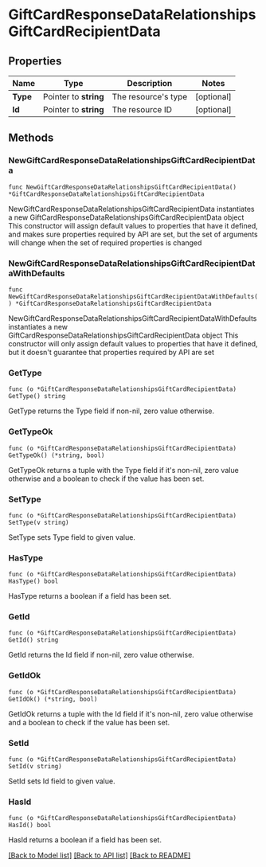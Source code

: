 # GiftCardResponseDataRelationshipsGiftCardRecipientData

## Properties

Name | Type | Description | Notes
------------ | ------------- | ------------- | -------------
**Type** | Pointer to **string** | The resource&#39;s type | [optional] 
**Id** | Pointer to **string** | The resource ID | [optional] 

## Methods

### NewGiftCardResponseDataRelationshipsGiftCardRecipientData

`func NewGiftCardResponseDataRelationshipsGiftCardRecipientData() *GiftCardResponseDataRelationshipsGiftCardRecipientData`

NewGiftCardResponseDataRelationshipsGiftCardRecipientData instantiates a new GiftCardResponseDataRelationshipsGiftCardRecipientData object
This constructor will assign default values to properties that have it defined,
and makes sure properties required by API are set, but the set of arguments
will change when the set of required properties is changed

### NewGiftCardResponseDataRelationshipsGiftCardRecipientDataWithDefaults

`func NewGiftCardResponseDataRelationshipsGiftCardRecipientDataWithDefaults() *GiftCardResponseDataRelationshipsGiftCardRecipientData`

NewGiftCardResponseDataRelationshipsGiftCardRecipientDataWithDefaults instantiates a new GiftCardResponseDataRelationshipsGiftCardRecipientData object
This constructor will only assign default values to properties that have it defined,
but it doesn't guarantee that properties required by API are set

### GetType

`func (o *GiftCardResponseDataRelationshipsGiftCardRecipientData) GetType() string`

GetType returns the Type field if non-nil, zero value otherwise.

### GetTypeOk

`func (o *GiftCardResponseDataRelationshipsGiftCardRecipientData) GetTypeOk() (*string, bool)`

GetTypeOk returns a tuple with the Type field if it's non-nil, zero value otherwise
and a boolean to check if the value has been set.

### SetType

`func (o *GiftCardResponseDataRelationshipsGiftCardRecipientData) SetType(v string)`

SetType sets Type field to given value.

### HasType

`func (o *GiftCardResponseDataRelationshipsGiftCardRecipientData) HasType() bool`

HasType returns a boolean if a field has been set.

### GetId

`func (o *GiftCardResponseDataRelationshipsGiftCardRecipientData) GetId() string`

GetId returns the Id field if non-nil, zero value otherwise.

### GetIdOk

`func (o *GiftCardResponseDataRelationshipsGiftCardRecipientData) GetIdOk() (*string, bool)`

GetIdOk returns a tuple with the Id field if it's non-nil, zero value otherwise
and a boolean to check if the value has been set.

### SetId

`func (o *GiftCardResponseDataRelationshipsGiftCardRecipientData) SetId(v string)`

SetId sets Id field to given value.

### HasId

`func (o *GiftCardResponseDataRelationshipsGiftCardRecipientData) HasId() bool`

HasId returns a boolean if a field has been set.


[[Back to Model list]](../README.md#documentation-for-models) [[Back to API list]](../README.md#documentation-for-api-endpoints) [[Back to README]](../README.md)


